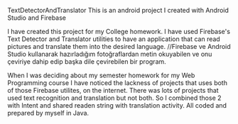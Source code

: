 TextDetectorAndTranslator
This is an android project I created with Android Studio and Firebase

I have created this project for my College homework. I have used Firebase's Text Detector and Translator utilities to have an application that can read pictures and translate them into the desired language.
//Firebase ve Android Studio kullanarak hazırladığım fotoğraflardan metin okuyabilen ve onu çeviriye dahip edip başka dile çevirebilen bir program.

When I was deciding about my semester homework for my Web Programming course I have noticed the lackness of projects that uses both of those Firebase utilites, on the internet. There was lots of projects that used text recognition and translation but not both. So I combined those 2 with Intent and shared readen string with translation activity. All coded and prepared by myself in Java.
